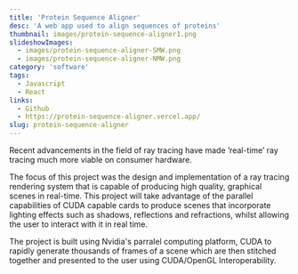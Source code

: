 ```yaml
---
title: 'Protein Sequence Aligner'
desc: 'A web app used to align sequences of proteins'
thumbnail: images/protein-sequence-aligner1.png
slideshowImages:
  - images/protein-sequence-aligner-SMW.png
  - images/protein-sequence-aligner-NMW.png
category: 'software'
tags:
  - Javascript
  - React
links:
  - Github
  - https://protein-sequence-aligner.vercel.app/
slug: protein-sequence-aligner
---
```


Recent advancements in the field of ray tracing have made ’real-time’ ray tracing much more viable on consumer hardware.

The focus of this project was the design and implementation of a ray tracing rendering system that is capable of producing high quality, graphical scenes in real-time. This project will take advantage of the parallel capabilities of CUDA capable cards to produce scenes that incorporate lighting effects such as shadows, reflections and refractions, whilst allowing the user to interact with it in real time.

The project is built using Nvidia's parralel computing platform, CUDA to rapidly generate thousands of frames of a scene which are then stitched together and presented to the user using CUDA/OpenGL Interoperability.

